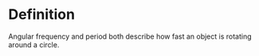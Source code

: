 

# Definition 
Angular frequency and period both describe how fast an object is rotating around a circle.

